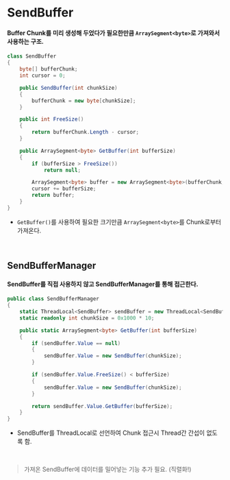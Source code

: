 # SendBuffer
#### Buffer Chunk를 미리 생성해 두었다가 필요한만큼 `ArraySegment<byte>`로 가져와서 사용하는 구조.
```c#
class SendBuffer
{
    byte[] bufferChunk;
    int cursor = 0;

    public SendBuffer(int chunkSize)
    {
        bufferChunk = new byte[chunkSize];
    }

    public int FreeSize()
    {
        return bufferChunk.Length - cursor;
    }

    public ArraySegment<byte> GetBuffer(int bufferSize)
    {
        if (bufferSize > FreeSize())
            return null;

        ArraySegment<byte> buffer = new ArraySegment<byte>(bufferChunk, cursor, bufferSize);
        cursor += bufferSize;
        return buffer;
    }
}
```
- `GetBuffer()`를 사용하여 필요한 크기만큼 `ArraySegment<byte>`를 Chunk로부터 가져온다.
<br>

## SendBufferManager
#### SendBuffer를 직접 사용하지 않고 SendBufferManager를 통해 접근한다.
```c#
public class SendBufferManager
{
    static ThreadLocal<SendBuffer> sendBuffer = new ThreadLocal<SendBuffer>(() => { return null; });
    static readonly int chunkSize = 0x1000 * 10;

    public static ArraySegment<byte> GetBuffer(int bufferSize)
    {
        if (sendBuffer.Value == null)
        {
            sendBuffer.Value = new SendBuffer(chunkSize);
        }

        if (sendBuffer.Value.FreeSize() < bufferSize)
        {
            sendBuffer.Value = new SendBuffer(chunkSize);
        }

        return sendBuffer.Value.GetBuffer(bufferSize);
    }
}
```
- SendBuffer를 ThreadLocal로 선언하여 Chunk 접근시 Thread간 간섭이 없도록 함.
<br>

> 가져온 SendBuffer에 데이터를 밀어넣는 기능 추가 필요. (직렬화!)
